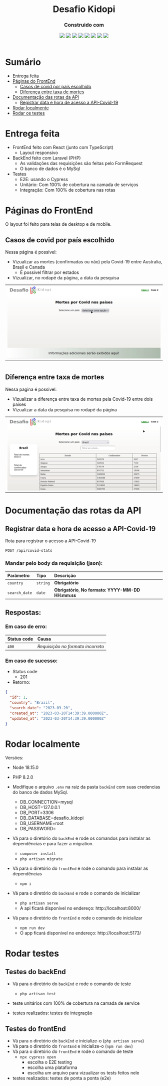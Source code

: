 <h1 align="center">
  Desafio Kidopi
</h1>
<div align="center">

  <h3>Construido com</h3>

  <img src="https://img.shields.io/badge/vite-%23646CFF.svg?style=for-the-badge&logo=vite&logoColor=white" height="30px"/>
  <img src="https://img.shields.io/badge/react-%2320232a.svg?style=for-the-badge&logo=react&logoColor=%2361DAFB" height="30px"/>
  <img src="https://img.shields.io/badge/styled--components-DB7093?style=for-the-badge&logo=styled-components&logoColor=white" height="30px"/>
  <img src="https://img.shields.io/badge/-cypress-%23E5E5E5?style=for-the-badge&logo=cypress&logoColor=058a5e" height="30px"/>
  <img src="https://img.shields.io/badge/typescript-%23007ACC.svg?style=for-the-badge&logo=typescript&logoColor=white" height="30px"/>
  <img src="https://img.shields.io/badge/php-%23777BB4.svg?style=for-the-badge&logo=php&logoColor=white" height="30px"/>
  <img src="https://img.shields.io/badge/laravel-%23FF2D20.svg?style=for-the-badge&logo=laravel&logoColor=white" height="30px"/>
  <img src="https://img.shields.io/badge/mysql-%2300f.svg?style=for-the-badge&logo=mysql&logoColor=white" height="30px"/>

  <!-- Badges source: https://dev.to/envoy_/150-badges-for-github-pnk -->
</div>

<br/>

# Sumário

- [Entrega feita](#done)
- [Páginas do FrontEnd](#front-end)
  - [Casos de covid por país escolhido](#front-end-home)
  - [Diferença entre taxa de mortes](#front-end-diff)
- [Documentação das rotas da API](#api)
  - [Registrar data e hora de acesso a API-Covid-19](#post-covid-stats)
- [Rodar localmente](#run)
- [Rodar os testes](#tests)

#

<div id='done'/>

# Entrega feita

- FrontEnd feito com React (junto com TypeScript)
  - Layout responsivo
- BackEnd feito com Laravel (PHP)
  - As validações das requisições são feitas pelo FormRequest
  - O banco de dados é o MySql
- Testes
  - E2E: usando o Cypress
  - Unitário: Com 100% de cobertura na camada de serviços
  - Integração: Com 100% de cobertura nas rotas

#

<div id='front-end'/>

# Páginas do FrontEnd

O layout foi feito para telas de desktop e de mobile.

<div id='front-end-home'/>

## Casos de covid por país escolhido

Nessa página é possivel:

- Vizualizar as mortes (confirmadas ou não) pela Covid-19 entre Australia, Brasil e Canada
  - É possivel filtrar por estados
- Vizualizar, no rodapé da página, a data da pesquisa

<table>
  <tr>
    <td valign="top"><img src="./frontEnd/src/assets/gif/home.gif"/></td>
  </tr>
</table>

#

<div id='front-end-diff'/>

## Diferença entre taxa de mortes

Nessa pagina é possivel:

- Vizualizar a diferença entre taxa de mortes pela Covid-19 entre dois países
- Vizualizar a data da pesquisa no rodapé da página

<table>
  <tr>
    <td valign="top"><img src="./frontEnd/src/assets/gif/diff.gif"/></td>
  </tr>
</table>

#

<div id='api'/>

# Documentação das rotas da API

<div id='post-covid-stats'/>

## Registrar data e hora de acesso a API-Covid-19

Rota para registrar o acesso a API-Covid-19

```http
POST /api/covid-stats
```

<h3>Mandar pelo body da requisição (json):</h3>

| Parâmetro     | Tipo     | Descrição                                            |
| :------------ | :------- | :--------------------------------------------------- |
| `country`     | `string` | **Obrigatório**                                      |
| `search_date` | `date`   | **Obrigatório**, **No formato: YYYY-MM-DD HH:mm:ss** |

<h2>Respostas:</h2>

<h3>Em caso de erro:</h3>

| Status code | Causa                             |
| :---------- | :-------------------------------- |
| `400`       | _Requisição no formato incorreto_ |

<h3>Em caso de sucesso:</h3>

- Status code
  - 201
- Retorno:

```json
{
  "id": 1,
  "country": "Brazil",
  "search_date": "2023-03-20",
  "created_at": "2023-03-20T14:39:39.000000Z",
  "updated_at": "2023-03-20T14:39:39.000000Z"
}
```

#

<div id='run'/>

# Rodar localmente

Versões:

- Node 18.15.0
- PHP 8.2.0

- Modifique o arquivo `.env` na raiz da pasta `backEnd` com suas credencias do banco de dados MySql.

  - DB_CONNECTION=mysql
  - DB_HOST=127.0.0.1
  - DB_PORT=3306
  - DB_DATABASE=desafio_kidopi
  - DB_USERNAME=root
  - DB_PASSWORD=

- Vá para o diretório do `backEnd` e rode os comandos para instalar as dependências e para fazer a migration.

  - `composer install`
  - `php artisan migrate`

- Vá para o diretório do `frontEnd` e rode o comando para instalar as dependências

  - `npm i`

- Vá para o diretório do `backEnd` e rode o comando de inicializar

  - `php artisan serve`
  - A api ficará disponivel no endereço: http://localhost:8000/

- Vá para o diretório do `frontEnd` e rode o comando de inicializar
  - `npm run dev`
  - O app ficará disponivel no endereço: http://localhost:5173/

# Rodar testes

## Testes do backEnd

- Vá para o diretório do `backEnd` e rode o comando de teste

  - `php artisan test`

- teste unitários com 100% de cobertura na camada de service
- testes realizados: testes de integração

## Testes do frontEnd

- Vá para o diretório do `backEnd` e inicialize-o (`php artisan serve`)
- Vá para o diretório do `frontEnd` e inicialize-o (`npm run dev`)
- Vá para o diretório do `frontEnd` e rode o comando de teste
  - `npx cypress open`
    - escolha o E2E testing
    - escolha uma plataforma
    - escolha um arquivo para vizualizar os tests feitos nele
- testes realizados: testes de ponta a ponta (e2e)
